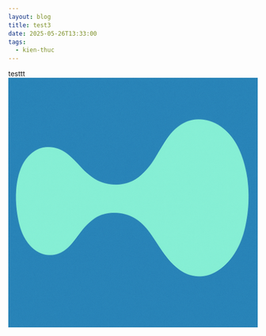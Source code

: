 ```yaml
---
layout: blog
title: test3
date: 2025-05-26T13:33:00
tags:
  - kien-thuc
---
```

testtt![](/uploads/ChatGPT%20Image%20May%2023%2C%202025%2C%2003_47_54%20PM.png)
